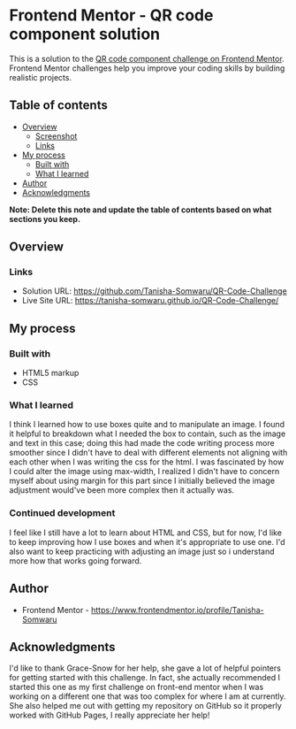 # Frontend Mentor - QR code component solution

This is a solution to the [QR code component challenge on Frontend Mentor](https://www.frontendmentor.io/challenges/qr-code-component-iux_sIO_H). Frontend Mentor challenges help you improve your coding skills by building realistic projects. 

## Table of contents

- [Overview](#overview)
  - [Screenshot](#screenshot)
  - [Links](#links)
- [My process](#my-process)
  - [Built with](#built-with)
  - [What I learned](#what-i-learned)
- [Author](#author)
- [Acknowledgments](#acknowledgments)

**Note: Delete this note and update the table of contents based on what sections you keep.**

## Overview

### Links

- Solution URL: https://github.com/Tanisha-Somwaru/QR-Code-Challenge
- Live Site URL: https://tanisha-somwaru.github.io/QR-Code-Challenge/

## My process

### Built with

- HTML5 markup
- CSS

### What I learned

I think I learned how to use boxes quite and to manipulate an image. I found it helpful to breakdown what I needed the box to contain, such as the image and text in this case; doing this had made the code writing process more smoother since I didn't have to deal with different elements not aligning with each other when I was writing the css for the html. I was fascinated by how I could alter the image using max-width, I realized I didn't have to concern myself about using margin for this part since I initially believed the image adjustment would've been more complex then it actually was. 

### Continued development

I feel like I still have a lot to learn about HTML and CSS, but for now, I'd like to keep improving how I use boxes and when it's appropriate to use one. I'd also want to keep practicing with adjusting an image just so i understand more how that works going forward.

## Author

- Frontend Mentor - https://www.frontendmentor.io/profile/Tanisha-Somwaru 

## Acknowledgments

I'd like to thank Grace-Snow for her help, she gave a lot of helpful pointers for getting started with this challenge. In fact, she actually recommended I started this one as my first challenge on front-end mentor when I was working on a different one that was too complex for where I am at currently. She also helped me out with getting my repository on GitHub so it properly worked with GitHub Pages, I really appreciate her help!
